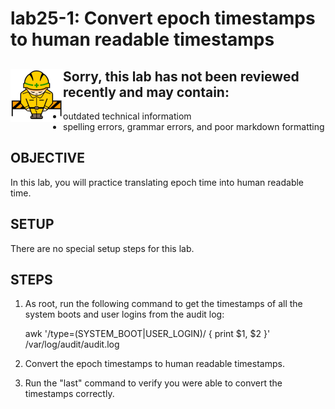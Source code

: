 # lab25-1: Convert epoch timestamps to human readable timestamps
## <img align="left" src="../images/ConstructionSign.png">Sorry, this lab has not been reviewed recently and may contain:
  - outdated technical informatiom
  - spelling errors, grammar errors, and poor markdown formatting

## OBJECTIVE

In this lab, you will practice translating epoch time into human readable time.

## SETUP

There are no special setup steps for this lab.

## STEPS

1.  As root, run the following command to get the timestamps of all the system
    boots and user logins from the audit log:

      awk '/type=(SYSTEM_BOOT|USER_LOGIN)/ { print $1, $2 }' \
        /var/log/audit/audit.log

2.  Convert the epoch timestamps to human readable timestamps.
3.  Run the "last" command to verify you were able to convert the timestamps
    correctly.
